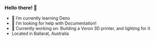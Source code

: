 ### Hello there! 👋
- 🌱 I’m currently learning Deno
- 🤔 I’m looking for help with Documentation!
- 🔭 Currently working on: Building a Voron 3D printer, and lighting for it
- Located in Ballarat, Australia
<!--
**SuperRoach/SuperRoach** is a ✨ _special_ ✨ repository because its `README.md` (this file) appears on your GitHub profile.

Here are some ideas to get you started:

- 🔭 I’m currently working on ...


- 💬 Ask me about ...
- 📫 How to reach me: @SuperRoach
- 😄 Pronouns: He/Him
- ⚡ Fun fact: ...
-->
